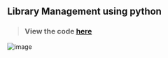 ## Library Management using python
> ### View the code [here](https://github.com/vinaysingh1912/NextGenInterns_PP_04/blob/main/task4.py)

![image](https://github.com/user-attachments/assets/2a433e63-6ebb-4fa7-92cd-60a0e980ca5a)

